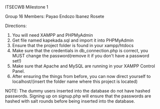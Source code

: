 ITSECWB Milestone 1

Group 16
Members:
Payao
Endozo
Ibanez
Rosete

Directions:

1. You will need XAMPP and PHPMyAdmin
2. Get file named kapekada.sql and import it into PHPMyAdmin
3. Ensure that the project folder is found in your xampp/htdocs 
4. Make sure that the credentials in db_connection.php is correct, you MUST change the password(remove it if you don't have a password set!)
5. Make sure that Apache and MySQL are running in your XAMPP Control Panel.
6. After ensuring the things from before, you can now direct yourself to localhost/(insert the folder name where this project is located)


NOTE: The dummy users inserted into the database do not have hashed passwords. Signing up on signup.php will ensure that the passwords are hashed with salt rounds before being inserted into the database.
